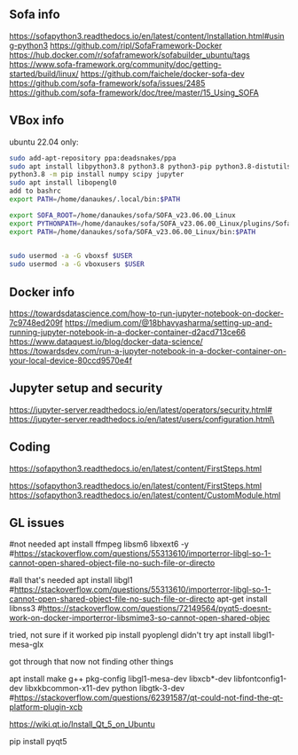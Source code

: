 ## Sofa info

https://sofapython3.readthedocs.io/en/latest/content/Installation.html#using-python3
https://github.com/ripl/SofaFramework-Docker
https://hub.docker.com/r/sofaframework/sofabuilder_ubuntu/tags
https://www.sofa-framework.org/community/doc/getting-started/build/linux/
https://github.com/faichele/docker-sofa-dev
https://github.com/sofa-framework/sofa/issues/2485
https://github.com/sofa-framework/doc/tree/master/15_Using_SOFA



## VBox info

ubuntu 22.04 only:

```bash
sudo add-apt-repository ppa:deadsnakes/ppa
sudo apt install libpython3.8 python3.8 python3-pip python3.8-distutils #https://stackoverflow.com/questions/77233855/why-did-i-got-an-error-modulenotfounderror-no-module-named-distutils
python3.8 -m pip install numpy scipy jupyter
sudo apt install libopengl0
add to bashrc
export PATH=/home/danaukes/.local/bin:$PATH

export SOFA_ROOT=/home/danaukes/sofa/SOFA_v23.06.00_Linux
export PYTHONPATH=/home/danaukes/sofa/SOFA_v23.06.00_Linux/plugins/SofaPython3/lib/python3/site-packages:$PYTHONPATH
export PATH=/home/danaukes/sofa/SOFA_v23.06.00_Linux/bin:$PATH

     
sudo usermod -a -G vboxsf $USER 
sudo usermod -a -G vboxusers $USER 

```




## Docker info

https://towardsdatascience.com/how-to-run-jupyter-notebook-on-docker-7c9748ed209f
https://medium.com/@18bhavyasharma/setting-up-and-running-jupyter-notebook-in-a-docker-container-d2acd713ce66
https://www.dataquest.io/blog/docker-data-science/
https://towardsdev.com/run-a-jupyter-notebook-in-a-docker-container-on-your-local-device-80ccd9570e4f

## Jupyter setup and security

https://jupyter-server.readthedocs.io/en/latest/operators/security.html#
https://jupyter-server.readthedocs.io/en/latest/users/configuration.html\


## Coding


https://sofapython3.readthedocs.io/en/latest/content/FirstSteps.html

https://sofapython3.readthedocs.io/en/latest/content/FirstSteps.html
https://sofapython3.readthedocs.io/en/latest/content/CustomModule.html

## GL issues

#not needed
apt install ffmpeg libsm6 libxext6  -y #https://stackoverflow.com/questions/55313610/importerror-libgl-so-1-cannot-open-shared-object-file-no-such-file-or-directo

#all that's needed
apt install libgl1 #https://stackoverflow.com/questions/55313610/importerror-libgl-so-1-cannot-open-shared-object-file-no-such-file-or-directo
apt-get install libnss3 #https://stackoverflow.com/questions/72149564/pyqt5-doesnt-work-on-docker-importerror-libsmime3-so-cannot-open-shared-objec

tried, not sure if it worked
pip install pyoplengl
didn't try
apt install libgl1-mesa-glx


got through that now not finding other things

apt install make g++ pkg-config libgl1-mesa-dev libxcb*-dev libfontconfig1-dev libxkbcommon-x11-dev python libgtk-3-dev #https://stackoverflow.com/questions/62391587/qt-could-not-find-the-qt-platform-plugin-xcb

https://wiki.qt.io/Install_Qt_5_on_Ubuntu


pip install pyqt5

